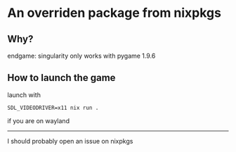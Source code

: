 # An overriden package from nixpkgs
## Why?
endgame: singularity only works with pygame 1.9.6
## How to launch the game
launch with

```SDL_VIDEODRIVER=x11 nix run .```

if you are on wayland

---

I should probably open an issue on nixpkgs
